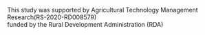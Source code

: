 This study was supported by Agricultural Technology Management Research(RS-2020-RD008579) <br>
funded by the Rural Development Administration (RDA)
